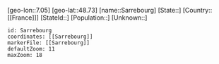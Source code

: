 ﻿---
location: [48.73,7.05]
mapzoom: [7,12] 
mapmarker: city 
type: City
tags:
- geo/City


SpocWebEntityId: 33961
isDeleted: false
confidential: public

---
[geo-lon::7.05]
[geo-lat::48.73]
[name::Sarrebourg]
[State::]
[Country::[[France]]]
[StateId::]
[Population::]
[Unknown::]


```leaflet
id: Sarrebourg
coordinates: [[Sarrebourg]]
markerFile: [[Sarrebourg]]
defaultZoom: 11 
maxZoom: 18
```
